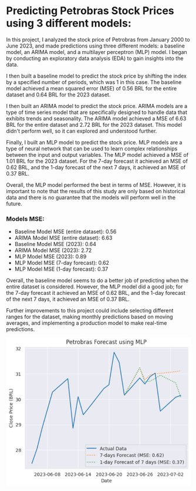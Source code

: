 # Predicting Petrobras Stock Prices using 3 different models:

In this project, I analyzed the stock price of Petrobras from January 2000 to June 2023, and made predictions using three different models: a baseline model, an ARIMA model, and a multilayer perceptron (MLP) model. I began by conducting an exploratory data analysis (EDA) to gain insights into the data.

I then built a baseline model to predict the stock price by shifting the index by a specified number of periods, which was 1 in this case. The baseline model achieved a mean squared error (MSE) of 0.56 BRL for the entire dataset and 0.64 BRL for the 2023 dataset.

I then built an ARIMA model to predict the stock price. ARIMA models are a type of time series model that are specifically designed to handle data that exhibits trends and seasonality. The ARIMA model achieved a MSE of 6.63 BRL for the entire dataset and 2.72 BRL for the 2023 dataset. This model didn't perform well, so it can explored and understood further.

Finally, I built an MLP model to predict the stock price. MLP models are a type of neural network that can be used to learn complex relationships between the input and output variables. The MLP model achieved a MSE of 1.01 BRL for the 2023 dataset. For the 7-day forecast it achieved an MSE of 0.62 BRL, and the 1-day forecast of the next 7 days, it achieved an MSE of 0.37 BRL.

Overall, the MLP model performed the best in terms of MSE. However, it is important to note that the results of this study are only based on historical data and there is no guarantee that the models will perform well in the future.

### Models MSE:

- Baseline Model MSE (entire dataset):  0.56
- ARIMA Model MSE (entire dataset): 6.63
- Baseline Model MSE (2023): 0.64
- ARIMA Model MSE (2023): 2.72
- MLP Model MSE (2023): 0.89
- MLP Model MSE (7-day forecast): 0.62
- MLP Model MSE (1-day forecast): 0.37

Overall, the baseline model seems to do a better job of predicting when the entire dataset is considered. However, the MLP model did a good job; for the 7-day forecast it achieved an MSE of 0.62 BRL, and the 1-day forecast of the next 7 days, it achieved an MSE of 0.37 BRL.

Further improvements to this project could include selecting different ranges for the dataset, making monthly predictions based on moving averages, and implementing a production model to make real-time predictions.

![Prediction](prediction.png)
